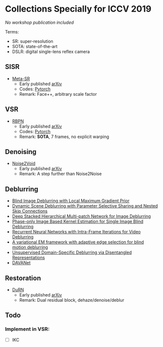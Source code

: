 # Collections Specially for ICCV 2019
*No workshop publication included*

Terms:
- SR: super-resolution
- SOTA: state-of-the-art
- DSLR: digital single-lens reflex camera

## SISR
- [Meta-SR](http://openaccess.thecvf.com/content_CVPR_2019/papers/Hu_Meta-SR_A_Magnification-Arbitrary_Network_for_Super-Resolution_CVPR_2019_paper.pdf)
   - Early published [arXiv](https://arxiv.org/abs/1903.00875) 
   - Codes: [Pytorch](https://github.com/XuecaiHu/Meta-SR-Pytorch)
   - Remark: Face++, arbitrary scale factor

## VSR
- [RBPN](http://openaccess.thecvf.com/content_CVPR_2019/papers/Haris_Recurrent_Back-Projection_Network_for_Video_Super-Resolution_CVPR_2019_paper.pdf)
   - Early published [arXiv](https://arxiv.org/abs/1903.10128)
   - Codes: [Pytorch](https://github.com/alterzero/RBPN-PyTorch)
   - Remark: **SOTA**, 7 frames, no explicit warping

## Denoising
- [Noise2Void](http://openaccess.thecvf.com/content_CVPR_2019/papers/Krull_Noise2Void_-_Learning_Denoising_From_Single_Noisy_Images_CVPR_2019_paper.pdf)
   - Early published [arXiv](https://arxiv.org/abs/1811.10980)
   - Remark: A step further than Noise2Noise

## Deblurring
- [Blind Image Deblurring with Local Maximum Gradient Prior](http://openaccess.thecvf.com/content_CVPR_2019/papers/Chen_Blind_Image_Deblurring_With_Local_Maximum_Gradient_Prior_CVPR_2019_paper.pdf)
- [Dynamic Scene Deblurring with Parameter Selective Sharing and Nested Skip Connections](http://openaccess.thecvf.com/content_CVPR_2019/papers/Gao_Dynamic_Scene_Deblurring_With_Parameter_Selective_Sharing_and_Nested_Skip_CVPR_2019_paper.pdf)
- [Deep Stacked Hierarchical Multi-patch Network for Image Deblurring](http://openaccess.thecvf.com/content_CVPR_2019/papers/Zhang_Deep_Stacked_Hierarchical_Multi-Patch_Network_for_Image_Deblurring_CVPR_2019_paper.pdf)
- [Phase-only Image Based Kernel Estimation for Single Image Blind Deblurring](http://openaccess.thecvf.com/content_CVPR_2019/papers/Pan_Phase-Only_Image_Based_Kernel_Estimation_for_Single_Image_Blind_Deblurring_CVPR_2019_paper.pdf)
- [Recurrent Neural Networks with Intra-Frame Iterations for Video Deblurring](http://openaccess.thecvf.com/content_CVPR_2019/papers/Nah_Recurrent_Neural_Networks_With_Intra-Frame_Iterations_for_Video_Deblurring_CVPR_2019_paper.pdf)
- [A variational EM framework with adaptive edge selection for blind motion deblurring](http://openaccess.thecvf.com/content_CVPR_2019/papers/Yang_A_Variational_EM_Framework_With_Adaptive_Edge_Selection_for_Blind_CVPR_2019_paper.pdf)
- [Unsupervised Domain-Specific Deblurring via Disentangled Representations](http://openaccess.thecvf.com/content_CVPR_2019/papers/Lu_Unsupervised_Domain-Specific_Deblurring_via_Disentangled_Representations_CVPR_2019_paper.pdf)
- [DAVANet](http://openaccess.thecvf.com/content_CVPR_2019/papers/Zhou_DAVANet_Stereo_Deblurring_With_View_Aggregation_CVPR_2019_paper.pdf)

## Restoration
- [DuRN](http://openaccess.thecvf.com/content_CVPR_2019/papers/Liu_Dual_Residual_Networks_Leveraging_the_Potential_of_Paired_Operations_for_CVPR_2019_paper.pdf)
   - Early published [arXiv](https://arxiv.org/abs/1903.08817)
   - Remark: Dual residual block, dehaze/denoise/deblur

## Todo
### Implement in VSR:
- [ ] IKC
